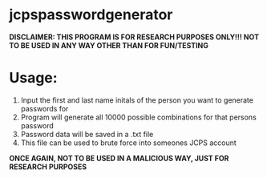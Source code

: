 # jcpspasswordgenerator

**DISCLAIMER: THIS PROGRAM IS FOR RESEARCH PURPOSES ONLY!!! NOT TO BE USED IN ANY WAY OTHER THAN FOR FUN/TESTING**

# Usage:

1. Input the first and last name initals of the person you want to generate passwords for   
2. Program will generate all 10000 possible combinations for that persons password
3. Password data will be saved in a .txt file
4. This file can be used to brute force into someones JCPS account


**ONCE AGAIN, NOT TO BE USED IN A MALICIOUS WAY, JUST FOR RESEARCH PURPOSES** 

